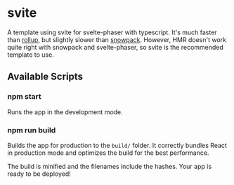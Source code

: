 # svite

A template using svite for svelte-phaser with typescript. It's much faster than [rollup](../rollup), but slightly slower than [snowpack](../snowpack). However, HMR doesn't work quite right with snowpack and svelte-phaser, so svite is the recommended template to use.

## Available Scripts

### npm start

Runs the app in the development mode.

### npm run build

Builds the app for production to the `build/` folder.
It correctly bundles React in production mode and optimizes the build for the best performance.

The build is minified and the filenames include the hashes.
Your app is ready to be deployed!
